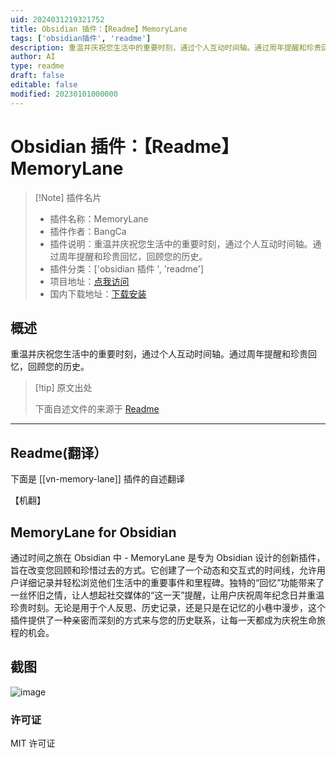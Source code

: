 ```yaml
---
uid: 2024031219321752
title: Obsidian 插件：【Readme】MemoryLane
tags: ['obsidian插件', 'readme']
description: 重温并庆祝您生活中的重要时刻，通过个人互动时间轴。通过周年提醒和珍贵回忆，回顾您的历史。
author: AI
type: readme
draft: false
editable: false
modified: 20230101000000
---
```


# Obsidian 插件：【Readme】MemoryLane

> [!Note] 插件名片
> - 插件名称：MemoryLane
> - 插件作者：BangCa
> - 插件说明：重温并庆祝您生活中的重要时刻，通过个人互动时间轴。通过周年提醒和珍贵回忆，回顾您的历史。
> - 插件分类：['obsidian 插件 ', 'readme']
> - 项目地址：[点我访问](https://github.com/bangca85/obsidian-memorylane-plugin)
> - 国内下载地址：[下载安装](https://pkmer.cn/products/plugin/pluginMarket/?vn-memory-lane)

## 概述

重温并庆祝您生活中的重要时刻，通过个人互动时间轴。通过周年提醒和珍贵回忆，回顾您的历史。

> [!tip] 原文出处
>
>下面自述文件的来源于 [Readme](https://ghproxy.net/https://raw.githubusercontent.com/bangca85/obsidian-memorylane-plugin/main/README.md)

---

## Readme(翻译）

下面是 [[vn-memory-lane]] 插件的自述翻译

【机翻】

## MemoryLane for Obsidian

 通过时间之旅在 Obsidian 中 - MemoryLane 是专为 Obsidian 设计的创新插件，旨在改变您回顾和珍惜过去的方式。它创建了一个动态和交互式的时间线，允许用户详细记录并轻松浏览他们生活中的重要事件和里程碑。独特的“回忆”功能带来了一丝怀旧之情，让人想起社交媒体的“这一天”提醒，让用户庆祝周年纪念日并重温珍贵时刻。无论是用于个人反思、历史记录，还是只是在记忆的小巷中漫步，这个插件提供了一种亲密而深刻的方式来与您的历史联系，让每一天都成为庆祝生命旅程的机会。

## 截图

![image](https://cdn.pkmer.cn/covers/vn-memory-lane_1_0.png!pkmer)

### 许可证

 MIT 许可证
